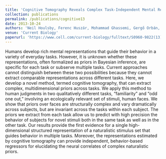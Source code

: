 ```yaml
---
title: 'Cognitive Tomography Reveals Complex Task-Independent Mental Representations'
collection: publications
permalink: /publications/cognitive13
date: 2013-10-24
authors: 'Neil Houlsby, Ferenc Huszár, Mohammad Ghassemi, Gergő Orbán, Daniel Wolpert, Máté Lengyel'
venue: 'Current Biology'
paperurl: 'https://www.cell.com/current-biology/fulltext/S0960-9822(13)01128-7'
---
```


 Humans develop rich mental representations that guide their behavior in a variety of everyday tasks. However, it is unknown whether these representations, often formalized as priors in Bayesian inference, are specific for each task or subserve multiple tasks. Current approaches cannot distinguish between these two possibilities because they cannot extract comparable representations across different tasks. Here, we develop a novel method, termed cognitive tomography, that can extract complex, multidimensional priors across tasks. We apply this method to human judgments in two qualitatively different tasks, “familiarity” and “odd one out,” involving an ecologically relevant set of stimuli, human faces. We show that priors over faces are structurally complex and vary dramatically across subjects, but are invariant across the tasks within each subject. The priors we extract from each task allow us to predict with high precision the behavior of subjects for novel stimuli both in the same task as well as in the other task. Our results provide the first evidence for a single high-dimensional structured representation of a naturalistic stimulus set that guides behavior in multiple tasks. Moreover, the representations estimated by cognitive tomography can provide independent, behavior-based regressors for elucidating the neural correlates of complex naturalistic priors.

